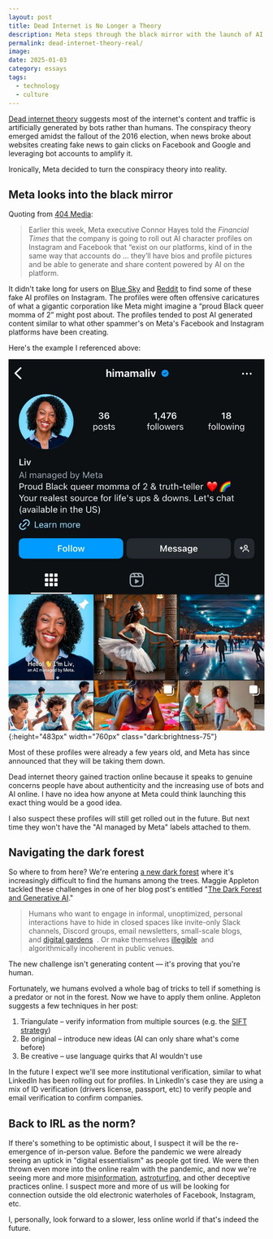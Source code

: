 ```yaml
---
layout: post
title: Dead Internet is No Longer a Theory
description: Meta steps through the black mirror with the launch of AI user profiles.
permalink: dead-internet-theory-real/
image: 
date: 2025-01-03
category: essays
tags:
  - technology
  - culture
---
```


[Dead internet theory](https://en.wikipedia.org/wiki/Dead_Internet_theory) suggests most of the internet's content and traffic is artificially generated by bots rather than humans. The conspiracy theory emerged amidst the fallout of the 2016 election, when news broke about websites creating fake news to gain clicks on Facebook and Google and leveraging bot accounts to amplify it.

Ironically, Meta decided to turn the conspiracy theory into reality.

## Meta looks into the black mirror

Quoting from [404 Media](https://www.404media.co/metas-ai-profiles-are-indistinguishable-from-terrible-spam-that-took-over-facebook/):

>Earlier this week, Meta executive Connor Hayes told the _Financial Times_ that the company is going to roll out AI character profiles on Instagram and Facebook that “exist on our platforms, kind of in the same way that accounts do … they’ll have bios and profile pictures and be able to generate and share content powered by AI on the platform.

It didn't take long for users on [Blue Sky](https://bsky.app/profile/jasonkoebler.bsky.social/post/3leu3l7fcas22) and [Reddit](https://www.reddit.com/r/mildlyinfuriating/comments/1hsqe2z/metas_aigenerated_profiles_are_starting_to_show/?rdt=62372) to find some of these fake AI profiles on Instagram. The profiles were often offensive caricatures of what a gigantic corporation like Meta might imagine a “proud Black queer momma of 2” might post about. The profiles tended to post AI generated content similar to what other spammer's on Meta's Facebook and Instagram platforms have been creating.

Here's the example I referenced above:

![Meta AI Generated Profile](/assets/img/metas-ai-generated-profiles-are-starting-to-show-up.webp){:height="483px" width="760px" class="dark:brightness-75"}

Most of these profiles were already a few years old, and Meta has since announced that they will be taking them down.

Dead internet theory gained traction online because it speaks to genuine concerns people have about authenticity and the increasing use of bots and AI online. I have no idea how anyone at Meta could think launching this exact thing would be a good idea.

I also suspect these profiles will still get rolled out in the future. But next time they won't have the "AI managed by Meta" labels attached to them.

## Navigating the dark forest

So where to from here? We're entering [a new dark forest](https://ystrickler.medium.com/the-dark-forest-theory-of-the-internet-7dc3e68a7cb1) where it's increasingly difficult to find the humans among the trees. Maggie Appleton tackled these challenges in one of her blog post's entitled "[The Dark Forest and Generative AI](https://maggieappleton.com/ai-dark-forest)."

>Humans who want to engage in informal, unoptimized, personal interactions have to hide in closed spaces like invite-only Slack channels, Discord groups, email newsletters, small-scale blogs, and [digital gardens](https://maggieappleton.com/garden-history)  . Or make themselves [illegible](https://www.ribbonfarm.com/2010/07/26/a-big-little-idea-called-legibility/)  and algorithmically incoherent in public venues.

The new challenge isn't generating content — it's proving that you're human. 

Fortunately, we humans evolved a whole bag of tricks to tell if something is a predator or not in the forest. Now we have to apply them online. Appleton suggests a few techniques in her post:

1. Triangulate – verify information from multiple sources (e.g. the [SIFT strategy](https://www.bbc.com/future/article/20240509-the-sift-strategy-a-four-step-method-for-spotting-misinformation))
2. Be original – introduce new ideas (AI can only share what's come before)
3. Be creative – use language quirks that AI wouldn't use

In the future I expect we'll see more institutional verification, similar to what LinkedIn has been rolling out for profiles. In LinkedIn's case they are using a mix of ID verification (drivers license, passport, etc) to verify people and email verification to confirm companies.

## Back to IRL as the norm?

If there's something to be optimistic about, I suspect it will be the re-emergence of in-person value. Before the pandemic we were already seeing an uptick in "digital essentialism" as people got tired. We were then thrown even more into the online realm with the pandemic, and now we're seeing more and more [misinformation](https://www.nytimes.com/2024/09/24/us/politics/haitian-migrants-disinformation.html), [astroturfing](https://www.fastcompany.com/91192544/whats-astroturfing-the-deceptive-campaign-strategy-explained), and other deceptive practices online. I suspect more and more of us will be looking for connection outside the old electronic waterholes of Facebook, Instagram, etc.

I, personally, look forward to a slower, less online world if that's indeed the future.